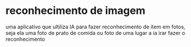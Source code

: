 # reconhecimento de imagem 
uma aplicativo que ultiliza IA para fazer reconhecimento de item em fotos, seja ela
uma foto de prato de comida ou foto de uma lugar 
a ia irar fazer o reconhecimento 
